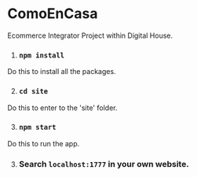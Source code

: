 # ComoEnCasa

Ecommerce Integrator Project within Digital House.

1. ### `npm install`
  Do this to install all the packages.

2. ### `cd site`
  Do this to enter to the 'site' folder.

3. ### `npm start`
  Do this to run the app.
  
3. ### Search `localhost:1777` in your own website.
